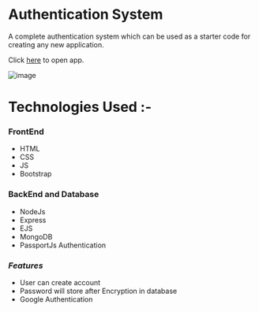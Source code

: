 
# Authentication System
A complete authentication system which can be used as a starter code for creating any new
application.


Click [here](https://amancantgit.github.io/Nodejs-Authentication/) to open app.


![image](https://i.ibb.co/R6qks43/Screenshot-2023-01-19-150311.png)




# Technologies Used :-

### FrontEnd
* HTML
* CSS
* JS
* Bootstrap 

### BackEnd and Database

* NodeJs
* Express
* EJS
* MongoDB
* PassportJs Authentication 



    
### ***Features***

- User can create account 
- Password will store after Encryption in database
- Google Authentication



